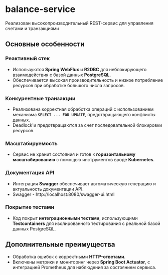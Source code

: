 # balance-service

Реализован высокопроизводительный REST-сервис для управления счетами и транзакциями

## Основные особенности

### Реактивный стек

- Используются **Spring WebFlux** и **R2DBC** для неблокирующего взаимодействия с базой данных 
  **PostgreSQL**.
- Обеспечивается высокая производительность и низкое потребление ресурсов при обработке большого
  числа запросов.

### Конкурентные транзакции

- Реализована корректная обработка операций с использованием механизма **`SELECT ... FOR UPDATE`**,
  предотвращающего конфликты данных.
- Deadlock'и предотвращаются за счет последовательной блокировки ресурсов.

### Масштабируемость

- Сервис не хранит состояния и готов к **горизонтальному масштабированию** с помощью инструментов
  вроде **Kubernetes**.

### Документация API

- Интеграция **Swagger** обеспечивает автоматическую генерацию и актуальность документации API.
- Swagger - http://localhost:8080/swagger-ui.html

### Покрытие тестами

- Код покрыт **интеграционными тестами**, использующими **Testcontainers** для изолированного
  тестирования с реальной базой данных PostgreSQL.

## Дополнительные преимущества

- Обработка ошибок с корректными **HTTP-ответами**.
- Включены метрики и мониторинг через **Spring Boot Actuator**, с интеграцией Prometheus для
  наблюдения за состоянием сервиса.

